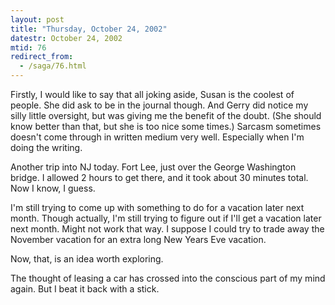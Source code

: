 ```yaml
---
layout: post
title: "Thursday, October 24, 2002"
datestr: October 24, 2002
mtid: 76
redirect_from:
  - /saga/76.html
---
```


Firstly, I would like to say that all joking aside, Susan is the coolest of
people. She did ask to be in the journal though. And Gerry did notice my silly
little oversight, but was giving me the benefit of the doubt. (She should know
better than that, but she is too nice some times.) Sarcasm sometimes doesn't
come through in written medium very well. Especially when I'm doing the writing.

Another trip into NJ today. Fort Lee, just over the George Washington bridge.
I allowed 2 hours to get there, and it took about 30 minutes total. Now I know,
I guess.

I'm still trying to come up with something to do for a vacation later next
month. Though actually, I'm still trying to figure out if I'll get a vacation
later next month. Might not work that way. I suppose I could try to trade away
the November vacation for an extra long New Years Eve vacation.

Now, that, is an idea worth exploring.

The thought of leasing a car has crossed into the conscious part of my mind
again. But I beat it back with a stick.


